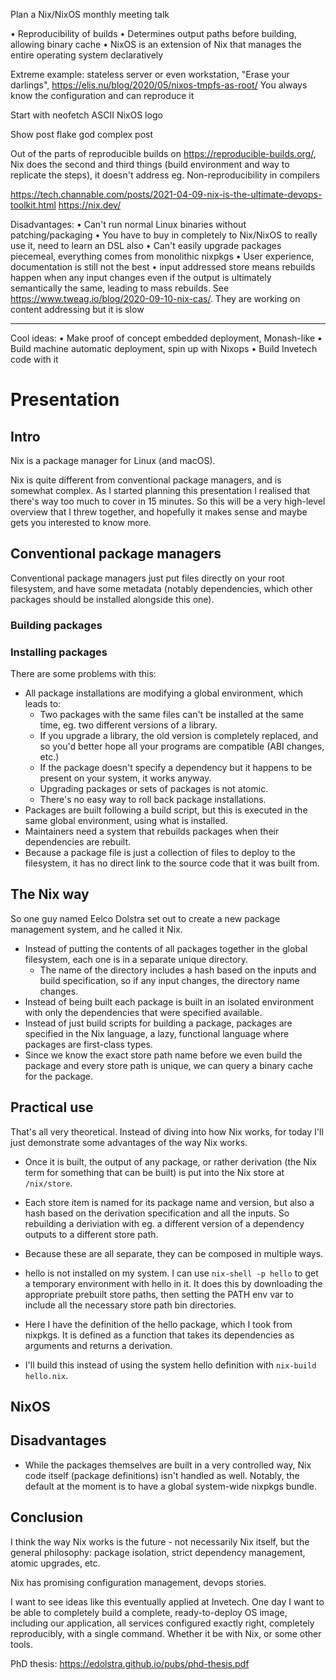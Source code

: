 Plan a Nix/NixOS monthly meeting talk

• Reproducibility of builds
• Determines output paths before building, allowing binary cache
• NixOS is an extension of Nix that manages the entire operating system declaratively

Extreme example: stateless server or even workstation, "Erase your darlings", https://elis.nu/blog/2020/05/nixos-tmpfs-as-root/
You always know the configuration and can reproduce it

Start with neofetch ASCII NixOS logo

Show post flake god complex post

Out of the parts of reproducible builds on https://reproducible-builds.org/, Nix does the second and third things (build environment and way to replicate the steps), it doesn't address eg. Non-reproducibility in compilers

https://tech.channable.com/posts/2021-04-09-nix-is-the-ultimate-devops-toolkit.html
https://nix.dev/

Disadvantages:
• Can't run normal Linux binaries without patching/packaging
• You have to buy in completely to Nix/NixOS to really use it, need to learn an DSL also
• Can't easily upgrade packages piecemeal, everything comes from monolithic nixpkgs
• User experience, documentation is still not the best
• input addressed store means rebuilds happen when any input changes even if the output is ultimately semantically the same, leading to mass rebuilds. See https://www.tweag.io/blog/2020-09-10-nix-cas/. They are working on content addressing but it is slow

---

Cool ideas:
• Make proof of concept embedded deployment, Monash-like
• Build machine automatic deployment, spin up with Nixops
• Build Invetech code with it

# Presentation

## Intro
Nix is a package manager for Linux (and macOS).

Nix is quite different from conventional package managers, and is somewhat complex. As I started planning this presentation I realised that there's way too much to cover in 15 minutes. So this will be a very high-level overview that I threw together, and hopefully it makes sense and maybe gets you interested to know more.

## Conventional package managers

Conventional package managers just put files directly on your root filesystem, and have some metadata (notably dependencies, which other packages should be installed alongside this one).

### Building packages


### Installing packages

There are some problems with this:
- All package installations are modifying a global environment, which leads to:
    - Two packages with the same files can't be installed at the same time, eg. two different versions of a library.
    - If you upgrade a library, the old version is completely replaced, and so you'd better hope all your programs are compatible (ABI changes, etc.)
    - If the package doesn't specify a dependency but it happens to be present on your system, it works anyway.
    - Upgrading packages or sets of packages is not atomic.
    - There's no easy way to roll back package installations.
- Packages are built following a build script, but this is executed in the same global environment, using what is installed.
- Maintainers need a system that rebuilds packages when their dependencies are rebuilt.
- Because a package file is just a collection of files to deploy to the filesystem, it has no direct link to the source code that it was built from.


## The Nix way
So one guy named Eelco Dolstra set out to create a new package management system, and he called it Nix.

- Instead of putting the contents of all packages together in the global filesystem, each one is in a separate unique directory.
    - The name of the directory includes a hash based on the inputs and build specification, so if any input changes, the directory name changes.
- Instead of being built each package is built in an isolated environment with only the dependencies that were specified available.
- Instead of just build scripts for building a package, packages are specified in the Nix language, a lazy, functional language where packages are first-class types.
- Since we know the exact store path name before we even build the package and every store path is unique, we can query a binary cache for the package.


## Practical use
That's all very theoretical. Instead of diving into how Nix works, for today I'll just demonstrate some advantages of the way Nix works.

- Once it is built, the output of any package, or rather derivation (the Nix term for something that can be built) is put into the Nix store at `/nix/store`.
- Each store item is named for its package name and version, but also a hash based on the derivation specification and all the inputs. So rebuilding a deriviation with eg. a different version of a dependency outputs to a different store path.
- Because these are all separate, they can be composed in multiple ways.

- hello is not installed on my system. I can use `nix-shell -p hello` to get a temporary environment with hello in it. It does this by downloading the appropriate prebuilt store paths, then setting the PATH env var to include all the necessary store path bin directories.

- Here I have the definition of the hello package, which I took from nixpkgs. It is defined as a function that takes its dependencies as arguments and returns a derivation.
- I'll build this instead of using the system hello definition with `nix-build hello.nix`.


## NixOS


## Disadvantages
- While the packages themselves are built in a very controlled way, Nix code itself (package definitions) isn't handled as well. Notably, the default at the moment is to have a global system-wide nixpkgs bundle.


## Conclusion
I think the way Nix works is the future - not necessarily Nix itself, but the general philosophy: package isolation, strict dependency management, atomic upgrades, etc.

Nix has promising configuration management, devops stories.

I want to see ideas like this eventually applied at Invetech. One day I want to be able to completely build a complete, ready-to-deploy OS image, including our application, all services configured exactly right, completely reproducibly, with a single command. Whether it be with Nix, or some other tools.

PhD thesis: https://edolstra.github.io/pubs/phd-thesis.pdf
